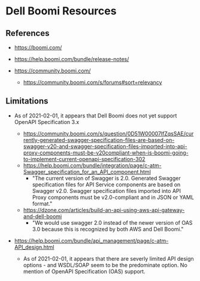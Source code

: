 
# Dell Boomi Resources


## References

- https://boomi.com/

- https://help.boomi.com/bundle/release-notes/

- https://community.boomi.com/
  + https://community.boomi.com/s/forums#sort=relevancy


## Limitations

- As of 2021-02-01, it appears that Dell Boomi does not yet support OpenAPI Specification 3.x
  + https://community.boomi.com/s/question/0D51W00007lfZqsSAE/currently-generated-swagger-specification-files-are-based-on-swagger-v20-and-swagger-specification-files-imported-into-api-proxy-components-must-be-v20compliant-when-is-boomi-going-to-implement-current-openapi-specification-302
  + https://help.boomi.com/bundle/integration/page/c-atm-Swagger_specification_for_an_API_component.html
    * "The current version of Swagger is 2.0. Generated Swagger specification files for API Service components are based
      on Swagger v2.0. Swagger specification files imported into API Proxy components must be v2.0-compliant and in JSON
      or YAML format."
  + https://dzone.com/articles/build-an-api-using-aws-api-gateway-and-dell-boomi
    * "We would use swagger 2.0 instead of the newer version of OAS 3.0 because this is recognized by both AWS and Dell
      Boomi."

- https://help.boomi.com/bundle/api_management/page/c-atm-API_design.html
  + As of 2021-02-01, it appears that there are severly limited API design options - and WSDL/SOAP seem to be the
    predominate option. No mention of OpenAPI Specification (OAS) support.



